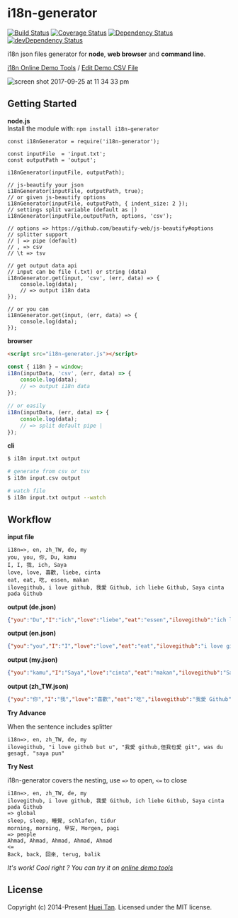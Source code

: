 # i18n-generator
[![Build Status](https://secure.travis-ci.org/hueitan/i18n-generator.png?branch=master)](http://travis-ci.org/hueitan/i18n-generator)
[![Coverage Status](https://coveralls.io/repos/github/hueitan/i18n-generator/badge.svg?branch=master)](https://coveralls.io/github/hueitan/i18n-generator?branch=master)
[![Dependency Status](https://david-dm.org/hueitan/i18n-generator.svg)](https://david-dm.org/hueitan/i18n-generator)
[![devDependency Status](https://david-dm.org/hueitan/i18n-generator/dev-status.svg)](https://david-dm.org/hueitan/i18n-generator#info=devDependencies)

i18n json files generator for **node**, **web browser** and **command line**.

[i18n Online Demo Tools](http://hueitan.github.io/i18n-generator) / [Edit Demo CSV File](https://docs.google.com/spreadsheets/d/14BsnsXmm4B4mk_WxUb80VfbfKch0xGFZZ__tpH67_CA/edit?usp=sharing)

![screen shot 2017-09-25 at 11 34 33 pm](https://user-images.githubusercontent.com/2560096/30832081-1f69446c-a24a-11e7-8f9f-ada4232b477d.png)

## Getting Started

**node.js**<br/>
Install the module with: `npm install i18n-generator`

```es6
const i18nGenerator = require('i18n-generator');

const inputFile  = 'input.txt';
const outputPath = 'output';

i18nGenerator(inputFile, outputPath);

// js-beautify your json
i18nGenerator(inputFile, outputPath, true);
// or given js-beautify options
i18nGenerator(inputFile, outputPath, { indent_size: 2 });
// settings split variable (default as |)
i18nGenerator(inputFile,outputPath, options, 'csv');

// options => https://github.com/beautify-web/js-beautify#options
// splitter support
// | => pipe (default)
// , => csv
// \t => tsv

// get output data api
// input can be file (.txt) or string (data)
i18nGenerator.get(input, 'csv', (err, data) => {
    console.log(data);
    // => output i18n data
});

// or you can
i18nGenerator.get(input, (err, data) => {
	console.log(data);
});
```

**browser**

```html
<script src="i18n-generator.js"></script>
```

```js
const { i18n } = window;
i18n(inputData, 'csv', (err, data) => {
    console.log(data);
    // => output i18n data
});

// or easily
i18n(inputData, (err, data) => {
	console.log(data);
	// => split default pipe |
});
```

**cli**
```bash
$ i18n input.txt output

# generate from csv or tsv
$ i18n input.csv output

# watch file
$ i18n input.txt output --watch
```

## Workflow

**input file**
```
i18n=>, en, zh_TW, de, my
you, you, 你, Du, kamu
I, I, 我, ich, Saya
love, love, 喜歡, liebe, cinta
eat, eat, 吃, essen, makan
ilovegithub, i love github, 我愛 Github, ich liebe Github, Saya cinta pada Github
```

**output (de.json)**
```json
{"you":"Du","I":"ich","love":"liebe","eat":"essen","ilovegithub":"ich liebe Github"}
```
**output (en.json)**
```json
{"you":"you","I":"I","love":"love","eat":"eat","ilovegithub":"i love github"}
```
**output (my.json)**
```json
{"you":"kamu","I":"Saya","love":"cinta","eat":"makan","ilovegithub":"Saya cinta pada Github"}
```
**output (zh_TW.json)**
```json
{"you":"你","I":"我","love":"喜歡","eat":"吃","ilovegithub":"我愛 Github"}
```

**Try Advance**

When the sentence includes splitter

```
i18n=>, en, zh_TW, de, my
ilovegithub, "i love github but u", "我愛 github,但我也愛 git", was du gesagt, "saya pun"
```

**Try Nest**

i18n-generator covers the nesting, use `=>` to open, `<=` to close
```
i18n=>, en, zh_TW, de, my
ilovegithub, i love github, 我愛 Github, ich liebe Github, Saya cinta pada Github
=> global
sleep, sleep, 睡覺, schlafen, tidur
morning, morning, 早安, Morgen, pagi
=> people
Ahmad, Ahmad, Ahmad, Ahmad, Ahmad
<=
Back, back, 回來, terug, balik
```

*It's work! Cool right ? You can try it on [online demo tools](http://hueitan.github.io/i18n-generator)*

## License
Copyright (c) 2014-Present [Huei Tan](https://github.com/hueitan). Licensed under the MIT license.

